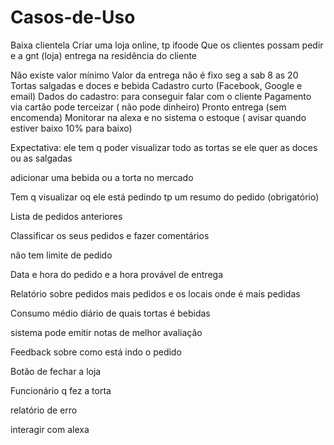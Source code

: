 # Casos-de-Uso

<tr> <td> </tr> </td>

Baixa clientela
Criar uma loja online, tp ifoode 
Que os clientes possam pedir e a gnt (loja) entrega na residência do cliente

Não existe valor mínimo
Valor da entrega não é fixo 
seg a sab 8 as 20
Tortas salgadas e doces e bebida 
Cadastro curto (Facebook, Google e email) 
Dados do cadastro: para conseguir falar com o cliente 
Pagamento via cartão pode terceizar ( não pode dinheiro) 
Pronto entrega (sem encomenda)
Monitorar na alexa e no sistema o estoque ( avisar quando estiver baixo 10% para baixo)

Expectativa: ele tem q poder visualizar todo as tortas se ele quer as doces ou as salgadas
 
adicionar uma bebida ou a torta no mercado

Tem q visualizar oq ele está pedindo tp um resumo do pedido (obrigatório)

Lista de pedidos anteriores

Classificar os seus pedidos e fazer comentários 

não tem limite de pedido

Data e hora do pedido e a hora provável de entrega 

Relatório sobre pedidos mais pedidos e os locais onde é mais pedidas

Consumo médio diário de quais tortas é bebidas 

sistema pode emitir notas de melhor avaliação 

Feedback sobre como está indo o pedido 

Botão de fechar a loja

Funcionário q fez a torta 

relatório de erro 

interagir com alexa
